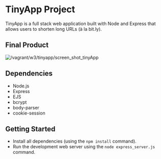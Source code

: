 # TinyApp Project

TinyApp is a full stack web application built with Node and Express that allows users to shorten long URLs (à la bit.ly).

## Final Product

![/vagrant/w3/tinyapp/screen_shot_tinyApp](#)

## Dependencies

- Node.js
- Express
- EJS
- bcrypt
- body-parser
- cookie-session

## Getting Started

- Install all dependencies (using the `npm install` command).
- Run the development web server using the `node express_server.js` command.
